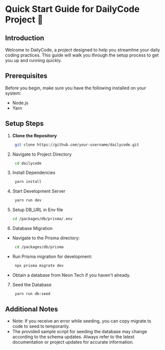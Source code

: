 # Quick Start Guide for DailyCode Project 🚀

## Introduction
Welcome to DailyCode, a project designed to help you streamline your daily coding practices. This guide will walk you through the setup process to get you up and running quickly.

## Prerequisites
Before you begin, make sure you have the following installed on your system:
- Node.js
- Yarn

## Setup Steps

1. **Clone the Repository**
   ```bash
    git clone https://github.com/your-username/dailycode.git
2. Navigate to Project Directory
   ```bash
    cd dailycode
3. Install Dependencies
   ```bash
    yarn install
4. Start Development Server
   ```bash
    yarn run dev
5. Setup DB_URL in Env file
    ```bash
    cd /packages/db/prisma/.env
8. Database Migration
- Navigate to the Prisma directory:
   ```bash
    cd /packages/db/prisma
- Run Prisma migration for development:
   ```bash
    npx prisma migrate dev
- Obtain a database from Neon Tech if you haven't already.
7. Seed the Database
   ```bash
    yarn run db:seed
## Additional Notes
- Note: If you receive an error while seeding, you can copy migrate.ts code to seed.ts temporarily.
- The provided sample script for seeding the database may change according to the schema updates. Always refer to the latest documentation or project updates for accurate information.

